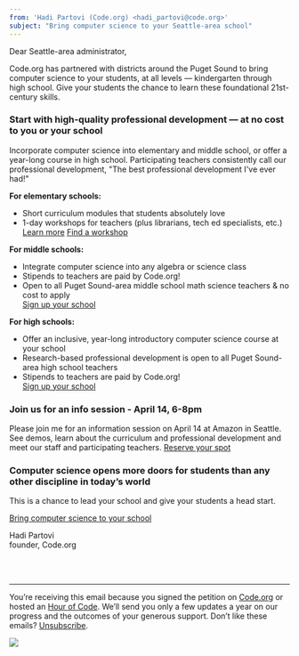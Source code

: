 ```yaml
---
from: 'Hadi Partovi (Code.org) <hadi_partovi@code.org>'
subject: "Bring computer science to your Seattle-area school"
---
```


Dear Seattle-area administrator, 

Code.org has partnered with districts around the Puget Sound to bring computer science to your students, at all levels — kindergarten through high school. Give your students the chance to learn these foundational 21st-century skills.

### Start with high-quality professional development — at no cost to you or your school

Incorporate computer science into elementary and middle school, or offer a year-long course in high school. Participating teachers consistently call our professional development, "The best professional development I've ever had!"

**For elementary schools:**

- Short curriculum modules that students absolutely love
- 1-day workshops for teachers (plus librarians, tech ed specialists, etc.)<br />
[Learn more](https://code.org/educate/seattle/)
[Find a workshop](https://code.org/professional-development-workshops/)

**For middle schools:**

- Integrate computer science into any algebra or science class
- Stipends to teachers are paid by Code.org!
- Open to all Puget Sound-area middle school math science teachers & no cost to apply<br />
[Sign up your school](https://code.org/educate/seattle/)

**For high schools:**

- Offer an inclusive, year-long introductory computer science course at your school
- Research-based professional development is open to all Puget Sound-area high school teachers
- Stipends to teachers are paid by Code.org!<br />
[Sign up your school](https://code.org/educate/seattle/)

### Join us for an info session - April 14, 6-8pm 
Please join me for an information session on April 14 at Amazon in Seattle. See demos, learn about the curriculum and professional development and meet our staff and participating teachers. [Reserve your spot](https://www.eventbrite.com/e/codeorgs-puget-sound-kickoff-tickets-16403153273)

### Computer science opens more doors for students than any other discipline in today’s world

This is a chance to lead your school and give your students a head start.

[Bring computer science to your school](https://code.org/educate/seattle/)


Hadi Partovi<br />
founder, Code.org




<br />
<br />

<hr/>

You’re receiving this email because you signed the petition on [Code.org](https://code.org/) or hosted an [Hour of Code](http://hourofcode.com). We’ll send you only a few updates a year on our progress and the outcomes of your generous support. Don’t like these emails? [Unsubscribe](<%= unsubscribe_link %>).

![](<%= tracking_pixel %>)

